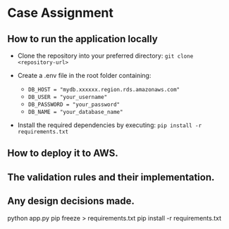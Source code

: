 # Case Assignment

## How to run the application locally
- Clone the repository into your preferred directory: `git clone <repository-url>`
- Create a .env file in the root folder containing:
    - `DB_HOST = "mydb.xxxxxx.region.rds.amazonaws.com" `
    - `DB_USER = "your_username"`
    - `DB_PASSWORD = "your_password"`
    - `DB_NAME = "your_database_name"`

- Install the required dependencies by executing: `pip install -r requirements.txt`


## How to deploy it to AWS.


## The validation rules and their implementation.


## Any design decisions made.


python app.py
pip freeze > requirements.txt
pip install -r requirements.txt